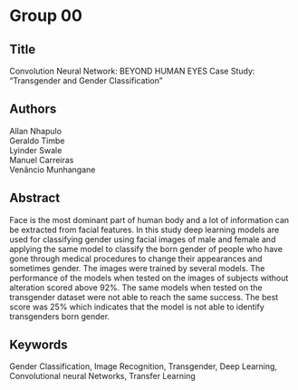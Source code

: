 # Group 00
## Title
Convolution Neural Network: BEYOND HUMAN EYES
Case Study: “Transgender and Gender Classification”
## Authors
Allan Nhapulo  
Geraldo Timbe  
Lyinder Swale  
Manuel Carreiras  
Venâncio Munhangane  
## Abstract
Face is the most dominant part of human body and a lot of information can be extracted from facial
features. In this study deep learning models are used for classifying gender using facial images of male
and female and applying the same model to classify the born gender of people who have gone through
medical procedures to change their appearances and sometimes gender. The images were trained by
several models. The performance of the models when tested on the images of subjects without alteration
scored above 92%. The same models when tested on the transgender dataset were not able to reach the
same success. The best score was 25% which indicates that the model is not able to identify transgenders
born gender.
## Keywords
Gender Classification, Image Recognition, Transgender, Deep Learning, Convolutional
neural Networks, Transfer Learning
